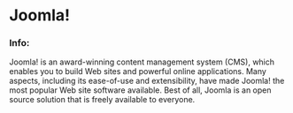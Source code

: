 # Joomla!

### Info:

Joomla! is an award-winning content management system (CMS), which enables you to build Web sites and powerful online applications. Many aspects, including its ease-of-use and extensibility, have made Joomla! the most popular Web site software available. Best of all, Joomla is an open source solution that is freely available to everyone.